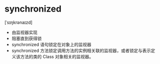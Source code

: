 # synchronized
[ˈsɪŋkrənaɪzd] 

* 由监视器实现
* 阻塞直到获得锁
* synchronized 语句锁定在对象上的监视器
* synchronized 方法锁定调用方法的实例相关联的监视器，或者锁定与表示定义该方法的类的 Class 对象相关的监视器。


